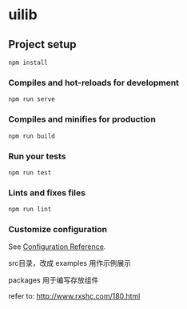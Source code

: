 # uilib

## Project setup
```
npm install
```

### Compiles and hot-reloads for development
```
npm run serve
```

### Compiles and minifies for production
```
npm run build
```

### Run your tests
```
npm run test
```

### Lints and fixes files
```
npm run lint
```

### Customize configuration
See [Configuration Reference](https://cli.vuejs.org/config/).


src目录，改成 examples 用作示例展示

packages 用于编写存放组件

refer to: http://www.rxshc.com/180.html

